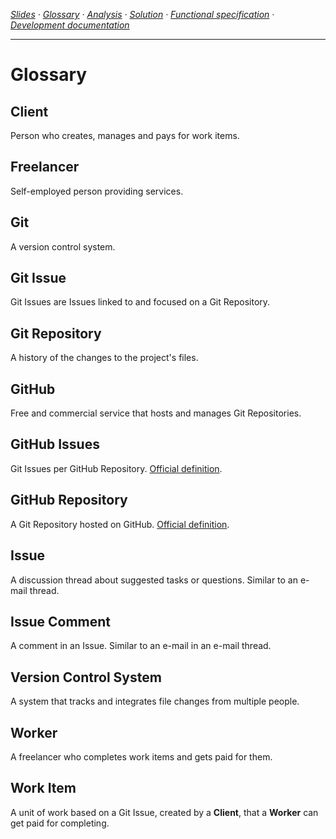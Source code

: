 <!-- navigation -->
*[Slides](https://docs.google.com/presentation/d/1o5J6twJ9vyvXOYP_qyf5fXrTT5rfl9VULBgo7Pq-gz4/edit#slide=id.p) ·
  [Glossary](glossary.md) ·
  [Analysis](analysis.md) ·
  [Solution](solution.md) ·
  [Functional specification](specification.md) ·
  [Development documentation](development.md)*
  
---

<!-- /navigation -->

# Glossary

## Client

Person who creates, manages and pays for work items.

## Freelancer

Self-employed person providing services.

## Git

A version control system.

## Git Issue

Git Issues are Issues linked to and focused on a Git Repository.

## Git Repository

A history of the changes to the project's files.

## GitHub

Free and commercial service that hosts and manages Git Repositories. 

## GitHub Issues

Git Issues per GitHub Repository. [Official definition](https://help.github.com/articles/github-glossary/#issue).
 
## GitHub Repository

A Git Repository hosted on GitHub. [Official definition](https://help.github.com/articles/github-glossary/#repository).

## Issue

A discussion thread about suggested tasks or questions. Similar to an e-mail thread.

## Issue Comment

A comment in an Issue. Similar to an e-mail in an e-mail thread.

## Version Control System

A system that tracks and integrates file changes from multiple people.

## Worker

A freelancer who completes work items and gets paid for them.

## Work Item

A unit of work based on a Git Issue, created by a **Client**, that a **Worker** can get paid for completing.